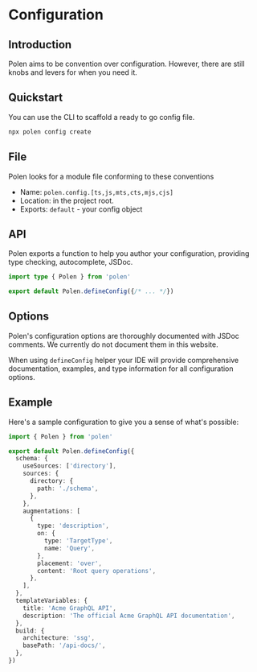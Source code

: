 # Configuration

## Introduction

Polen aims to be convention over configuration. However, there are still knobs and levers for when you need it.

## Quickstart

You can use the CLI to scaffold a ready to go config file.

```sh
npx polen config create
```

## File

Polen looks for a module file conforming to these conventions

- Name: `polen.config.[ts,js,mts,cts,mjs,cjs]`
- Location: in the project root.
- Exports: `default` - your config object

## API

Polen exports a function to help you author your configuration, providing type checking, autocomplete, JSDoc.

```ts
import type { Polen } from 'polen'

export default Polen.defineConfig({/* ... */})
```

## Options

Polen's configuration options are thoroughly documented with JSDoc comments. We currently do not document them in this website.

When using `defineConfig` helper your IDE will provide comprehensive documentation, examples, and type information for all configuration options.

## Example

Here's a sample configuration to give you a sense of what's possible:

```ts
import { Polen } from 'polen'

export default Polen.defineConfig({
  schema: {
    useSources: ['directory'],
    sources: {
      directory: {
        path: './schema',
      },
    },
    augmentations: [
      {
        type: 'description',
        on: {
          type: 'TargetType',
          name: 'Query',
        },
        placement: 'over',
        content: 'Root query operations',
      },
    ],
  },
  templateVariables: {
    title: 'Acme GraphQL API',
    description: 'The official Acme GraphQL API documentation',
  },
  build: {
    architecture: 'ssg',
    basePath: '/api-docs/',
  },
})
```

